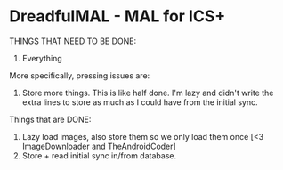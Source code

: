DreadfulMAL - MAL for ICS+
==============

THINGS THAT NEED TO BE DONE:

1. Everything

More specifically, pressing issues are:

1. Store more things. This is like half done. I'm lazy and didn't write the extra lines to store as much as I could have from the initial sync.

Things that are DONE:

1. Lazy load images, also store them so we only load them once [<3 ImageDownloader and TheAndroidCoder]
2. Store + read initial sync in/from database.